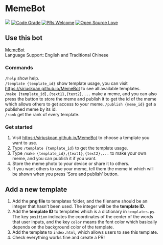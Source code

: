 # MemeBot
![](https://img.shields.io/badge/running-true-brightgreen)
[![Code Grade](https://www.code-inspector.com/project/20039/status/svg)](https://www.code-inspector.com)
[![PRs Welcome](https://img.shields.io/badge/PRs-welcome-brightgreen.svg?style=flat-square)](http://makeapullrequest.com)
[![Open Source Love](https://badges.frapsoft.com/os/v2/open-source.png?v=103)](https://github.com/ellerbrock/open-source-badges/)
## Use this bot
[MemeBot](https://t.me/make_meme_bot)  
Language Support: English and Traditional Chinese  
### Commands
`/help` show help.  
`/template {template_id}` show template usage, you can visit https://siriuskoan.github.io/MemeBot to see all available templates.  
`/make {template_id},{text1},{text2},...`  make a meme, and you can also press the button to store the meme and publish it to get the id of the meme which allows others to get access to your meme.
`/publish {meme_id}` get a published meme by its id.  
`/rank` get the rank of every template.  

### Get started
1. Visit https://siriuskoan.github.io/MemeBot to choose a template you want to use.
2. Type `/template {template_id}` to get the template usage.
3. Type `/make {template_id},{text1},{text2},...` to make your own meme, and you can publish it if you want.
4. Store the meme photo to your device or share it to others.
5. If you want others to use your meme, tell them the meme id which will be shown when you press 'Sore and publish' button.

## Add a new template
1. Add the **png file** to templates folder, and the filename should be an integer that hasn't been used. The integer will be the **template ID**.
2. Add the **template ID** to templates which is a dictionary in `templates.py`. The key `position` indicates the coordinates of the center of the words that user inputs, and the key `color` means the font color which basically depends on the background color of the template.
3. Add the template to `index.html`, which allows users to see this template.
4. Check everything works fine and create a PR!